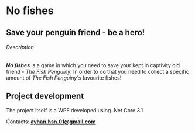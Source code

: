 # **No fishes**
## Save your penguin friend - be a hero!
###### Description
***No fishes*** is a game in which you need to save your kept in captivity old friend - *The Fish Penguiny*. 
In order to do that you need to collect a specific amount of *The Fish Penguiny's* favourite fishes!



## Project development 
The project itself is a WPF developed using .Net Core 3.1

Contacts: **ayhan.hsn.01@gmail.com**
